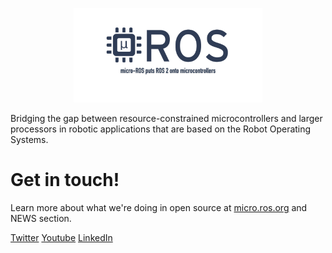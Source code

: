 
<a>
   <p align="center">
      <img width="60%" src=".images/microros_logo.png">
   </p>
</a>

Bridging the gap between resource-constrained microcontrollers and larger processors in robotic applications that are based on the Robot Operating Systems.

# Get in touch!

Learn more about what we're doing in open source at [micro.ros.org](micro.ros.org) and NEWS section.

[Twitter](https://twitter.com/EProsima) [Youtube](https://www.youtube.com/channel/UCmySMF-SJOefpx47wJkRI5Q) [LinkedIn](https://www.linkedin.com/company/eprosima)

